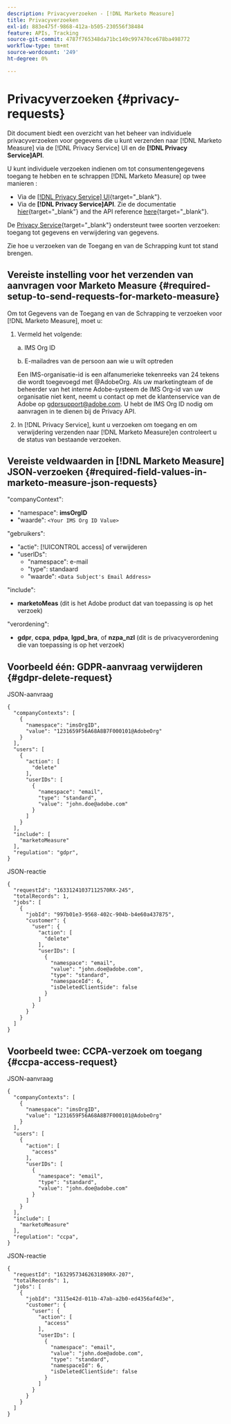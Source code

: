 ```yaml
---
description: Privacyverzoeken - [!DNL Marketo Measure]
title: Privacyverzoeken
exl-id: 883e475f-9868-412a-b505-230556f38484
feature: APIs, Tracking
source-git-commit: 4787f765348da71bc149c997470ce678ba498772
workflow-type: tm+mt
source-wordcount: '249'
ht-degree: 0%

---
```


# Privacyverzoeken {#privacy-requests}

Dit document biedt een overzicht van het beheer van individuele privacyverzoeken voor gegevens die u kunt verzenden naar [!DNL Marketo Measure] via de [!DNL Privacy Service] UI en de **[!DNL Privacy Service]API**.

U kunt individuele verzoeken indienen om tot consumentengegevens toegang te hebben en te schrappen [!DNL Marketo Measure] op twee manieren :

* Via de [[!DNL Privacy Service] UI](https://experienceleague.adobe.com/docs/experience-platform/privacy/ui/overview.html?lang=nl-NL){target="_blank"}.
* Via de **[!DNL Privacy Service]API**. Zie de documentatie [hier](https://experienceleague.adobe.com/docs/experience-platform/privacy/api/overview.html?lang=nl-NL){target="_blank"} and the API reference [here](https://developer.adobe.com/experience-platform-apis/references/privacy-service/){target="_blank"}.

De [Privacy Service](https://experienceleague.adobe.com/docs/experience-platform/privacy/home.html?lang=nl-NL){target="_blank"} ondersteunt twee soorten verzoeken: toegang tot gegevens en verwijdering van gegevens.

Zie hoe u verzoeken van de Toegang en van de Schrapping kunt tot stand brengen.

## Vereiste instelling voor het verzenden van aanvragen voor Marketo Measure {#required-setup-to-send-requests-for-marketo-measure}

Om tot Gegevens van de Toegang en van de Schrapping te verzoeken voor [!DNL Marketo Measure], moet u:

1. Vermeld het volgende:

   a. IMS Org ID

   b. E-mailadres van de persoon aan wie u wilt optreden

   Een IMS-organisatie-id is een alfanumerieke tekenreeks van 24 tekens die wordt toegevoegd met @AdobeOrg. Als uw marketingteam of de beheerder van het interne Adobe-systeem de IMS Org-id van uw organisatie niet kent, neemt u contact op met de klantenservice van de Adobe op gdprsupport@adobe.com. U hebt de IMS Org ID nodig om aanvragen in te dienen bij de Privacy API.

1. In [!DNL Privacy Service], kunt u verzoeken om toegang en om verwijdering verzenden naar [!DNL Marketo Measure]en controleert u de status van bestaande verzoeken.

## Vereiste veldwaarden in [!DNL Marketo Measure] JSON-verzoeken {#required-field-values-in-marketo-measure-json-requests}

&quot;companyContext&quot;:

* &quot;namespace&quot;: **imsOrgID**
* &quot;waarde&quot;: `<Your IMS Org ID Value>`

&quot;gebruikers&quot;:

* &quot;actie&quot;: [!UICONTROL access] of verwijderen
* &quot;userIDs&quot;:
   * &quot;namespace&quot;: e-mail
   * &quot;type&quot;: standaard
   * &quot;waarde&quot;: `<Data Subject's Email Address>`

&quot;include&quot;:

* **marketoMeas** (dit is het Adobe product dat van toepassing is op het verzoek)

&quot;verordening&quot;:

* **gdpr**, **ccpa**, **pdpa**, **lgpd_bra**, of **nzpa_nzl** (dit is de privacyverordening die van toepassing is op het verzoek)

## Voorbeeld één: GDPR-aanvraag verwijderen {#gdpr-delete-request}

JSON-aanvraag

```text
{
  "companyContexts": [
    {
      "namespace": "imsOrgID",
      "value": "1231659F56A68A8B7F000101@AdobeOrg"
    }
  ],
  "users": [
    {
      "action": [
        "delete"
      ],
      "userIDs": [
        {
          "namespace": "email",
          "type": "standard",
          "value": "john.doe@adobe.com"
        }
      ]
    }
  ],
  "include": [
    "marketoMeasure"
  ],
  "regulation": "gdpr",
}
```

JSON-reactie

```text
{
  "requestId": "16331241037112570RX-245",
  "totalRecords": 1,
  "jobs": [
    {
      "jobId": "997b01e3-9568-402c-904b-b4e60a437875",
      "customer": {
        "user": {
          "action": [
            "delete"
          ],
          "userIDs": [
            {
              "namespace": "email",
              "value": "john.doe@adobe.com",
              "type": "standard",
              "namespaceId": 6,
              "isDeletedClientSide": false
            }
          ]
        }
      }
    }
  ]
}
```

## Voorbeeld twee: CCPA-verzoek om toegang {#ccpa-access-request}

JSON-aanvraag

```text
{
  "companyContexts": [
    {
      "namespace": "imsOrgID",
      "value": "1231659F56A68A8B7F000101@AdobeOrg"
    }
  ],
  "users": [
    {
      "action": [
        "access"
      ],
      "userIDs": [
        {
          "namespace": "email",
          "type": "standard",
          "value": "john.doe@adobe.com"
        }
      ]
    }
  ],
  "include": [
    "marketoMeasure"
  ],
  "regulation": "ccpa",
}
```

JSON-reactie

```text
{
  "requestId": "16329573462631890RX-207",
  "totalRecords": 1,
  "jobs": [
    {
      "jobId": "3115e42d-011b-47ab-a2b0-ed4356af4d3e",
      "customer": {
        "user": {
          "action": [
            "access"
          ],
          "userIDs": [
            {
              "namespace": "email",
              "value": "john.doe@adobe.com",
              "type": "standard",
              "namespaceId": 6,
              "isDeletedClientSide": false
            }
          ]
        }
      }
    }
  ]
}
```
